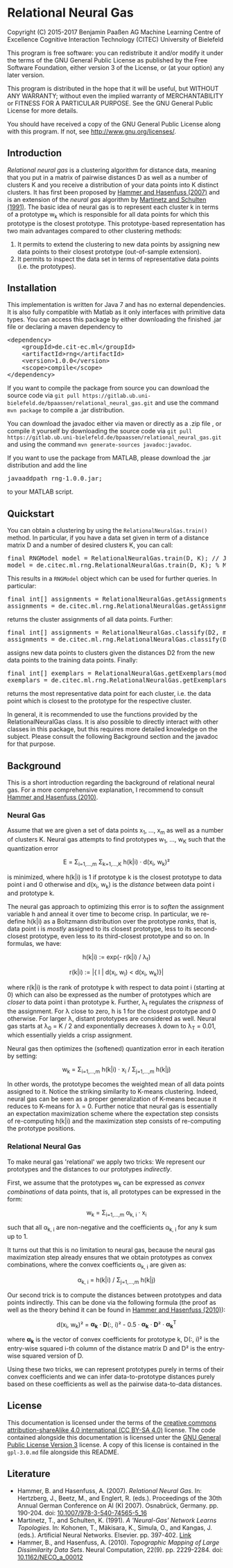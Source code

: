 # Relational Neural Gas

Copyright (C) 2015-2017
Benjamin Paaßen
AG Machine Learning
Centre of Excellence Cognitive Interaction Technology (CITEC)
University of Bielefeld

This program is free software: you can redistribute it and/or modify
it under the terms of the GNU General Public License as published by
the Free Software Foundation, either version 3 of the License, or
(at your option) any later version.

This program is distributed in the hope that it will be useful,
but WITHOUT ANY WARRANTY; without even the implied warranty of
MERCHANTABILITY or FITNESS FOR A PARTICULAR PURPOSE. See the
GNU General Public License for more details.

You should have received a copy of the GNU General Public License
along with this program.  If not, see <http://www.gnu.org/licenses/>.

## Introduction

_Relational neural gas_ is a clustering algorithm for distance data, meaning that you put in a
matrix of pairwise distances D as well as a number of clusters K and you receive a distribution of
your data points into K distinct clusters. It has first been proposed by
[Hammer and Hasenfuss (2007)][1] and is an extension of the _neural gas_ algorithm by
[Martinetz and Schulten (1991)][2]. The basic idea of neural gas is to represent each cluster k in
terms of a prototype w<sub>k</sub> which is responsible for all data points for which this
prototype is the closest prototype. This prototype-based representation has two main advantages
compared to other clustering methods:

1. It permits to extend the clustering to new data points by assigning new data points to their
closest prototype (out-of-sample extension).
2. It permits to inspect the data set in terms of representative data points (i.e. the prototypes).

## Installation

This implementation is written for Java 7 and has no external dependencies. It is also fully
compatible with Matlab as it only interfaces with primitive data types. You can access this package
by either downloading the finished .jar file <!--TODO: Download link-->
or declaring a maven dependency to

<pre>
&lt;dependency&gt;
	&lt;groupId&gt;de.cit-ec.ml&lt;/groupId&gt;
	&lt;artifactId&gt;rng&lt;/artifactId&gt;
	&lt;version&gt;1.0.0&lt;/version&gt;
	&lt;scope&gt;compile&lt;/scope&gt;
&lt;/dependency&gt;
</pre>

If you want to compile the package from source you can download the source code via
`git pull https://gitlab.ub.uni-bielefeld.de/bpaassen/relational_neural_gas.git` and use the
command `mvn package` to compile a .jar distribution.

You can download the javadoc either via maven or directly as a .zip file <!-- TODO Link -->,
or compile it yourself by downloading the source code via
`git pull https://gitlab.ub.uni-bielefeld.de/bpaassen/relational_neural_gas.git` and using the
command `mvn generate-sources javadoc:javadoc`.

If you want to use the package from MATLAB, please download the .jar distribution and add the
line

<pre>javaaddpath rng-1.0.0.jar;</pre>

to your MATLAB script.

## Quickstart

You can obtain a clustering by using the `RelationalNeuralGas.train()` method. In particular,
if you have a data set given in term of a distance matrix D and a number of desired clusters K,
you can call:

<pre>
final RNGModel model = RelationalNeuralGas.train(D, K); // Java
model = de.citec.ml.rng.RelationalNeuralGas.train(D, K); % MATLAB
</pre>

This results in a `RNGModel` object which can be used for further queries. In particular:

<pre>final int[] assignments = RelationalNeuralGas.getAssignments(model); // Java
assignments = de.citec.ml.rng.RelationalNeuralGas.getAssignments(model) %MATLAB</pre>

returns the cluster assignments of all data points. Further:

<pre>final int[] assignments = RelationalNeuralGas.classify(D2, model); // Java
assignments = de.citec.ml.rng.RelationalNeuralGas.classify(D2, model) %MATLAB</pre>

assigns new data points to clusters given the distances D2 from the new data points to the training
data points. Finally:

<pre>final int[] exemplars = RelationalNeuralGas.getExemplars(model); // Java
exemplars = de.citec.ml.rng.RelationalNeuralGas.getExemplars(model); % MATLAB</pre>

returns the most representative data point for each cluster, i.e. the data point which is closest
to the prototype for the respective cluster.

In general, it is recommended to use the functions provided by the RelationalNeuralGas class.
It is also possible to directly interact with other classes in this package, but this requires more
detailed knowledge on the subject. Please consult the following Background section and the javadoc
for that purpose.

## Background

This is a short introduction regarding the background of relational neural gas. For a more
comprehensive explanation, I recommend to consult [Hammer and Hasenfuss (2010)][3].

### Neural Gas

Assume that we are given a set of data points x<sub>1</sub>, ..., x<sub>m</sub> as well as a number
of clusters K. Neural gas attempts to find prototypes w<sub>1</sub>, ..., w<sub>K</sub> such that
the quantization error

<center>E = &Sigma;<sub>i=1,...,m</sub> &Sigma;<sub>k=1,...,K</sub> h(k|i) &middot; d(x<sub>i</sub>, w<sub>k</sub>)²</center>

is minimized, where h(k|i) is 1 if prototype k is the closest prototype to data point i and 0
otherwise and d(x<sub>i</sub>, w<sub>k</sub>) is the _distance_ between data point i and prototype k.

The neural gas approach to optimizing this error is to _soften_ the assignment variable h and
anneal it over time to become crisp. In particular, we re-define h(k|i) as a Boltzmann
distribution over the prototype _ranks_, that is, data point i is _mostly_ assigned to its closest
prototype, less to its second-closest prototype, even less to its third-closest prototype and so
on. In formulas, we have:

<center>
h(k|i) := exp(- r(k|i) / &lambda;<sub>t</sub>)

r(k|i) := |{ l | d(x<sub>i</sub>, w<sub>l</sub>) &lt; d(x<sub>i</sub>, w<sub>k</sub>)}|
</center>

where r(k|i) is the rank of prototype k with respect to data point i (starting at 0) which can also
be expressed as the number of prototypes which are _closer_ to data point i than prototype k.
Further, &lambda;<sub>t</sub> regulates the _crispness_ of the assignment. For &lambda; close to
zero, h is 1 for the closest prototype and 0 otherwise. For larger &lambda;, distant prototypes
are considered as well. Neural gas starts at &lambda;<sub>0</sub> = K / 2 and exponentially
decreases &lambda; down to &lambda;<sub>T</sub> = 0.01, which essentially yields a crisp assignment.

Neural gas then optimizes the (softened) quantization error in each iteration by setting:

<center>w<sub>k</sub> = &Sigma;<sub>i=1,...,m</sub> h(k|i) &middot; x<sub>i</sub> /
	&Sigma;<sub>j=1,...,m</sub> h(k|j)</center>

In other words, the prototype becomes the weighted mean of all data points assigned to it. Notice
the striking similarity to K-means clustering. Indeed, neural gas can be seen as a proper
generalization of K-means because it reduces to K-means for &lambda; = 0. Further notice that neural
gas is essentially an expectation maximization scheme where the expectation step consists of
re-computing h(k|i) and the maximization step consists of re-computing the prototype positions.

### Relational Neural Gas

To make neural gas 'relational' we apply two tricks: We represent our prototypes and
the distances to our prototypes _indirectly_.

First, we assume that the prototypes w<sub>k</sub> can be expressed as _convex combinations_ of
data points, that is, all prototypes can be expressed in the form:

<center>w<sub>k</sub> = &Sigma;<sub>i=1,...,m</sub> &alpha;<sub>k, i</sub> &middot; x<sub>i</sub></center>

such that all &alpha;<sub>k, i</sub> are non-negative and the coefficients &alpha;<sub>k, i</sub>
for any k sum up to 1.

It turns out that this is no limitation to neural gas, because the neural gas maximization
step already ensures that we obtain prototypes as convex combinations, where the convex
coefficients &alpha;<sub>k, i</sub> are given as:

<center>&alpha;<sub>k, i</sub> = h(k|i) / &Sigma;<sub>j=1,...,m</sub> h(k|j)</center>

Our second trick is to compute the distances between prototypes and data points indirectly. This
can be done via the following formula (the proof as well as the theory behind it can be found in
[Hammer and Hasenfuss (2010)][3]):

<center>d(x<sub>i</sub>, w<sub>k</sub>)² = <strong>&alpha;<sub>k</sub></strong> &middot; <strong>D</strong>(:, i)² - 0.5 &middot; <strong>&alpha;<sub>k</sub></strong> &middot; <strong>D</strong>² &middot; <strong>&alpha;<sub>k</sub></strong><sup>T</sup></strong></center>

where <strong>&alpha;<sub>k</sub></strong> is the vector of convex coefficients for prototype k,
D(:, i)² is the entry-wise squared i-th column of the distance matrix D and D² is the entry-wise
squared version of D.

Using these two tricks, we can represent prototypes purely in terms of their convex coefficients
and we can infer data-to-prototype distances purely based on these coefficients as well as the
pairwise data-to-data distances.

## License

This documentation is licensed under the terms of the [creative commons attribution-shareAlike 4.0 international (CC BY-SA 4.0)](https://creativecommons.org/licenses/by-sa/4.0/) license. The code
contained alongside this documentation is licensed unter the
[GNU General Public License Version 3](https://www.gnu.org/licenses/gpl-3.0.en.html) license.
A copy of this license is contained in the `gpl-3.0.md` file alongside this README.

## Literature

* Hammer, B. and Hasenfuss, A. (2007). _Relational Neural Gas_. In: Hertzberg, J., Beetz, M., and Englert, R. (eds.). Proceedings of the 30th Annual German Conference on AI (KI 2007). Osnabrück, Germany. pp. 190-204. doi: [10.1007/978-3-540-74565-5_16][1]
* Martinetz, T., and Schulten, K. (1991). _A 'Neural-Gas' Network Learns Topologies_. In: Kohonen, T., Mäkisara, K., Simula, O., and Kangas, J. (eds.). Artificial Neural Networks. Elsevier. pp. 397-402. [Link][2]
* Hammer, B., and Hasenfuss, A. (2010). _Topographic Mapping of Large Dissimilarity Data Sets_. Neural Computation, 22(9). pp. 2229-2284. doi: [10.1162/NECO_a_00012](https://doi.org/10.1162/NECO_a_00012)

[1]: https://doi.org/10.1007/978-3-540-74565-5_16 "Hammer, B. and Hasenfuss, A. (2007). Relational Neural Gas. In: Hertzberg, J., Beetz, M., and Englert, R. (eds.). Proceedings of the 30th Annual German Conference on AI (KI 2007). Osnabrück, Germany. pp. 190-204."
[2]: https://www.ks.uiuc.edu/Publications/Papers/PDF/MART91B/MART91B.pdf "Martinetz, T., and Schulten, K. (1991). A 'Neural-Gas' Network Learns Topologies. In: Kohonen, T., Mäkisara, K., Simula, O., and Kangas, J. (eds.). Artificial Neural Networks. Elsevier. pp. 397-402."
[3]: http://www.in.tu-clausthal.de/fileadmin/homes/techreports/ifi1001hammer.pdf "Hammer, B., and Hasenfuss, A. (2010). Topographic Mapping of Large Dissimilarity Data Sets. Neural Computation, 22(9). pp. 2229-2284. doi: 10.1162/NECO_a_00012"
